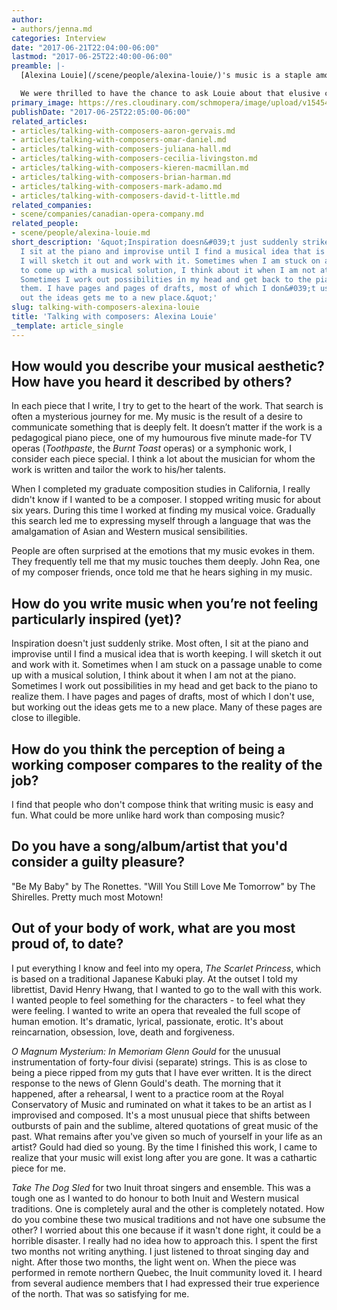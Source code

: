 ```yaml
---
author:
- authors/jenna.md
categories: Interview
date: "2017-06-21T22:04:00-06:00"
lastmod: "2017-06-25T22:40:00-06:00"
preamble: |-
  [Alexina Louie](/scene/people/alexina-louie/)'s music is a staple among Canadian soloists and ensembles. She writes for piano, voice, chamber groups, large orchestras, choirs, and ballet; her opera *The Scarlet Princess* (1996-2002) was commissioned by the Canadian Opera Company, and she has composed made-for-TV mini operas (*Burnt Toast*, *Toothpaste*) along with librettist Dan Redican and director Larry Weinstein.

  We were thrilled to have the chance to ask Louie about that elusive concept of "inspiration", about the works in which she takes great pride, and her unexpected love for Motown.
primary_image: https://res.cloudinary.com/schmopera/image/upload/v1545409169/media/webhook-uploads/1498104004579/2017-06-22---Alexina-Louie.jpg.jpg
publishDate: "2017-06-25T22:05:00-06:00"
related_articles:
- articles/talking-with-composers-aaron-gervais.md
- articles/talking-with-composers-omar-daniel.md
- articles/talking-with-composers-juliana-hall.md
- articles/talking-with-composers-cecilia-livingston.md
- articles/talking-with-composers-kieren-macmillan.md
- articles/talking-with-composers-brian-harman.md
- articles/talking-with-composers-mark-adamo.md
- articles/talking-with-composers-david-t-little.md
related_companies:
- scene/companies/canadian-opera-company.md
related_people:
- scene/people/alexina-louie.md
short_description: '&quot;Inspiration doesn&#039;t just suddenly strike. Most often,
  I sit at the piano and improvise until I find a musical idea that is worth keeping.
  I will sketch it out and work with it. Sometimes when I am stuck on a passage unable
  to come up with a musical solution, I think about it when I am not at the piano.
  Sometimes I work out possibilities in my head and get back to the piano to realize
  them. I have pages and pages of drafts, most of which I don&#039;t use, but working
  out the ideas gets me to a new place.&quot;'
slug: talking-with-composers-alexina-louie
title: 'Talking with composers: Alexina Louie'
_template: article_single
---
```


## How would you describe your musical aesthetic? How have you heard it described by others?

In each piece that I write, I try to get to the heart of the work. That search is often a mysterious journey for me. My music is the result of a desire to communicate something that is deeply felt. It doesn’t matter if the work is a pedagogical piano piece, one of my humourous five minute made-for TV operas (*Toothpaste*, the *Burnt Toast* operas) or a symphonic work, I consider each piece special. I think a lot about the musician for whom the work is written and tailor the work to his/her talents.

When I completed my graduate composition studies in California, I really didn't know if I wanted to be a composer. I stopped writing music for about six years. During this time I worked at finding my musical voice. Gradually this search led me to expressing myself through a language that was the amalgamation of Asian and Western musical sensibilities.

People are often surprised at the emotions that my music evokes in them. They frequently tell me that my music touches them deeply. John Rea, one of my composer friends, once told me that he hears sighing in my music.

## How do you write music when you’re not feeling particularly inspired (yet)?

Inspiration doesn't just suddenly strike. Most often, I sit at the piano and improvise until I find a musical idea that is worth keeping. I will sketch it out and work with it. Sometimes when I am stuck on a passage unable to come up with a musical solution, I think about it when I am not at the piano. Sometimes I work out possibilities in my head and get back to the piano to realize them. I have pages and pages of drafts, most of which I don't use, but working out the ideas gets me to a new place. Many of these pages are close to illegible.

## How do you think the perception of being a working composer compares to the reality of the job?

I find that people who don't compose think that writing music is easy and fun. What could be more unlike hard work than composing music? 

## Do you have a song/album/artist that you'd consider a guilty pleasure?

"Be My Baby" by The Ronettes. "Will You Still Love Me Tomorrow" by The Shirelles. Pretty much most Motown!

## Out of your body of work, what are you most proud of, to date?

I put everything I know and feel into my opera, *The Scarlet Princess*, which is based on a traditional Japanese Kabuki play. At the outset I told my librettist, David Henry Hwang, that I wanted to go to the wall with this work. I wanted people to feel something for the characters - to feel what they were feeling. I wanted to write an opera that revealed the full scope of human emotion. It's dramatic, lyrical, passionate, erotic. It's about reincarnation, obsession, love, death and forgiveness.

*O Magnum Mysterium: In Memoriam Glenn Gould* for the unusual instrumentation of forty-four divisi (separate) strings. This is as close to being a piece ripped from my guts that I have ever written. It is the direct response to the news of Glenn Gould's death. The morning that it happened, after a rehearsal, I went to a practice room at the Royal Conservatory of Music and ruminated on what it takes to be an artist as I improvised and composed. It's a most unusual piece that shifts between outbursts of pain and the sublime, altered quotations of great music of the past. What remains after you've given so much of yourself in your life as an artist? Gould had died so young. By the time I finished this work, I came to realize that your music will exist long after you are gone. It was a cathartic piece for me.

*Take The Dog Sled* for two Inuit throat singers and ensemble. This was a tough one as I wanted to do honour to both Inuit and Western musical traditions. One is completely aural and the other is completely notated. How do you combine these two musical traditions and not have one subsume the other? I worried about this one because if it wasn't done right, it could be a horrible disaster. I really had no idea how to approach this. I spent the first two months not writing anything. I just listened to throat singing day and night. After those two months, the light went on. When the piece was performed in remote northern Quebec, the Inuit community loved it. I heard from several audience members that I had expressed their true experience of the north. That was so satisfying for me.
